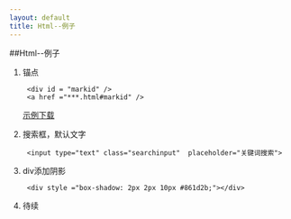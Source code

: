 ```yaml
---
layout: default
title: Html--例子
---
```


##Html--例子
1. 锚点

		<div id = "markid" /> 
		<a href ="***.html#markid" />

	<a href="{{site.urlPre}}{{ site.rarPath }}/2015-12-03-html-study-eg.rar">示例下载</a>

2. 搜索框，默认文字

		<input type="text" class="searchinput"  placeholder="关键词搜索">
3. div添加阴影

		<div style ="box-shadow: 2px 2px 10px #861d2b;"></div>
4. 待续
